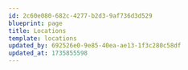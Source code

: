 ```yaml
---
id: 2c60e080-682c-4277-b2d3-9af736d3d529
blueprint: page
title: Locations
template: locations
updated_by: 692526e0-9e85-40ea-ae13-1f3c280c58df
updated_at: 1735855598
---
```

